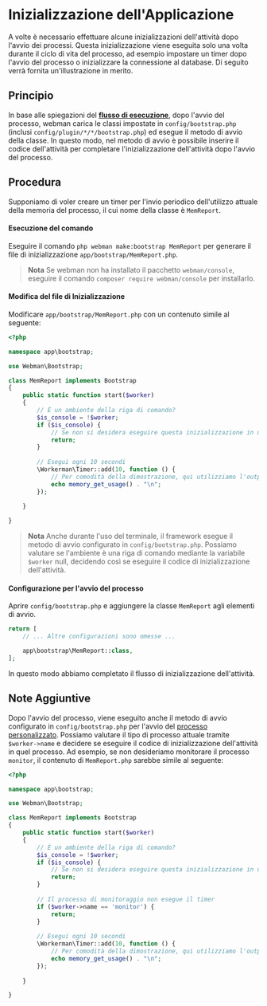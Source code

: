 # Inizializzazione dell'Applicazione

A volte è necessario effettuare alcune inizializzazioni dell'attività dopo l'avvio dei processi. Questa inizializzazione viene eseguita solo una volta durante il ciclo di vita del processo, ad esempio impostare un timer dopo l'avvio del processo o inizializzare la connessione al database. Di seguito verrà fornita un'illustrazione in merito.

## Principio
In base alle spiegazioni del **[flusso di esecuzione](process.md)**, dopo l'avvio del processo, webman carica le classi impostate in `config/bootstrap.php` (inclusi `config/plugin/*/*/bootstrap.php`) ed esegue il metodo di avvio della classe. In questo modo, nel metodo di avvio è possibile inserire il codice dell'attività per completare l'inizializzazione dell'attività dopo l'avvio del processo.

## Procedura
Supponiamo di voler creare un timer per l'invio periodico dell'utilizzo attuale della memoria del processo, il cui nome della classe è `MemReport`.

#### Esecuzione del comando
Eseguire il comando `php webman make:bootstrap MemReport` per generare il file di inizializzazione `app/bootstrap/MemReport.php`.

> **Nota**
> Se webman non ha installato il pacchetto `webman/console`, eseguire il comando `composer require webman/console` per installarlo.

#### Modifica del file di Inizializzazione
Modificare `app/bootstrap/MemReport.php` con un contenuto simile al seguente:
```php
<?php

namespace app\bootstrap;

use Webman\Bootstrap;

class MemReport implements Bootstrap
{
    public static function start($worker)
    {
        // È un ambiente della riga di comando?
        $is_console = !$worker;
        if ($is_console) {
            // Se non si desidera eseguire questa inizializzazione in un ambiente della riga di comando, è possibile restituire direttamente qui
            return;
        }
        
        // Esegui ogni 10 secondi
        \Workerman\Timer::add(10, function () {
            // Per comodità della dimostrazione, qui utilizziamo l'output al posto del processo di invio
            echo memory_get_usage() . "\n";
        });
        
    }

}
```

> **Nota**
> Anche durante l'uso del terminale, il framework esegue il metodo di avvio configurato in `config/bootstrap.php`. Possiamo valutare se l'ambiente è una riga di comando mediante la variabile `$worker` null, decidendo così se eseguire il codice di inizializzazione dell'attività.

#### Configurazione per l'avvio del processo
Aprire `config/bootstrap.php` e aggiungere la classe `MemReport` agli elementi di avvio.
```php
return [
    // ... Altre configurazioni sono omesse ...

    app\bootstrap\MemReport::class,
];
```

In questo modo abbiamo completato il flusso di inizializzazione dell'attività.

## Note Aggiuntive
Dopo l'avvio del processo, viene eseguito anche il metodo di avvio configurato in `config/bootstrap.php` per l'avvio del [processo personalizzato](../process.md). Possiamo valutare il tipo di processo attuale tramite `$worker->name` e decidere se eseguire il codice di inizializzazione dell'attività in quel processo. Ad esempio, se non desideriamo monitorare il processo `monitor`, il contenuto di `MemReport.php` sarebbe simile al seguente:
```php
<?php

namespace app\bootstrap;

use Webman\Bootstrap;

class MemReport implements Bootstrap
{
    public static function start($worker)
    {
        // È un ambiente della riga di comando?
        $is_console = !$worker;
        if ($is_console) {
            // Se non si desidera eseguire questa inizializzazione in un ambiente della riga di comando, è possibile restituire direttamente qui
            return;
        }
        
        // Il processo di monitoraggio non esegue il timer
        if ($worker->name == 'monitor') {
            return;
        }
        
        // Esegui ogni 10 secondi
        \Workerman\Timer::add(10, function () {
            // Per comodità della dimostrazione, qui utilizziamo l'output al posto del processo di invio
            echo memory_get_usage() . "\n";
        });
        
    }

}
```

